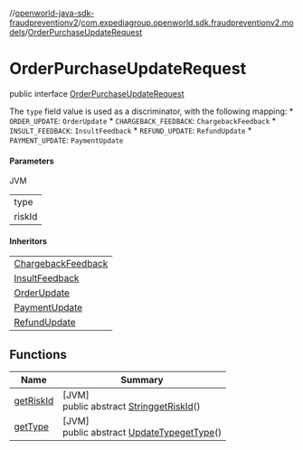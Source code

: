 //[openworld-java-sdk-fraudpreventionv2](../../../index.md)/[com.expediagroup.openworld.sdk.fraudpreventionv2.models](../index.md)/[OrderPurchaseUpdateRequest](index.md)

# OrderPurchaseUpdateRequest

public interface [OrderPurchaseUpdateRequest](index.md)

The `type` field value is used as a discriminator, with the following mapping: * `ORDER_UPDATE`: `OrderUpdate` * `CHARGEBACK_FEEDBACK`: `ChargebackFeedback` * `INSULT_FEEDBACK`: `InsultFeedback` * `REFUND_UPDATE`: `RefundUpdate` * `PAYMENT_UPDATE`: `PaymentUpdate`

#### Parameters

JVM

| |
|---|
| type |
| riskId | The `risk_id` provided by Expedia's Fraud Prevention Service in the `OrderPurchaseScreenResponse`. |

#### Inheritors

| |
|---|
| [ChargebackFeedback](../-chargeback-feedback/index.md) |
| [InsultFeedback](../-insult-feedback/index.md) |
| [OrderUpdate](../-order-update/index.md) |
| [PaymentUpdate](../-payment-update/index.md) |
| [RefundUpdate](../-refund-update/index.md) |

## Functions

| Name | Summary |
|---|---|
| [getRiskId](get-risk-id.md) | [JVM]<br>public abstract [String](https://docs.oracle.com/javase/8/docs/api/java/lang/String.html)[getRiskId](get-risk-id.md)() |
| [getType](get-type.md) | [JVM]<br>public abstract [UpdateType](../-update-type/index.md)[getType](get-type.md)() |
